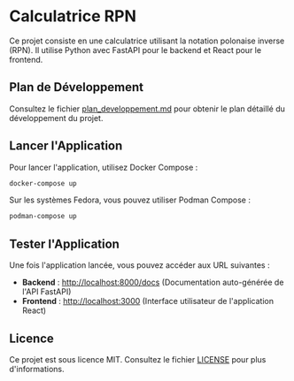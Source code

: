 # Calculatrice RPN

Ce projet consiste en une calculatrice utilisant la notation polonaise inverse (RPN). Il utilise Python avec FastAPI pour le backend et React pour le frontend.

## Plan de Développement

Consultez le fichier [plan_developpement.md](https://github.com/agiraudet/rpn/blob/main/plan_developpement.md) pour obtenir le plan détaillé du développement du projet.

## Lancer l'Application

Pour lancer l'application, utilisez Docker Compose :

```bash
docker-compose up
```

Sur les systèmes Fedora, vous pouvez utiliser Podman Compose :

```bash
podman-compose up
```

## Tester l'Application

Une fois l'application lancée, vous pouvez accéder aux URL suivantes :

- **Backend** : [http://localhost:8000/docs](http://localhost:8000/docs) (Documentation auto-générée de l'API FastAPI)
- **Frontend** : [http://localhost:3000](http://localhost:3000) (Interface utilisateur de l'application React)

## Licence

Ce projet est sous licence MIT. Consultez le fichier [LICENSE](https://github.com/agiraudet/rpn/blob/main/LICENSE) pour plus d'informations.
